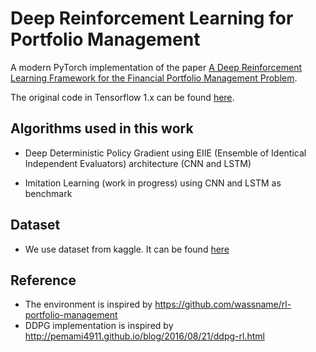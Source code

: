 # Deep Reinforcement Learning for Portfolio Management

A modern PyTorch implementation of the paper [A Deep Reinforcement Learning Framework for the Financial Portfolio Management Problem](https://arxiv.org/abs/1706.10059).

The original code in Tensorflow 1.x can be found [here](https://github.com/vermouth1992/drl-portfolio-management).

## Algorithms used in this work

- Deep Deterministic Policy Gradient using EIIE (Ensemble of Identical Independent Evaluators) architecture (CNN and LSTM)

- Imitation Learning (work in progress) using CNN and LSTM as benchmark

## Dataset

- We use dataset from kaggle. It can be found [here](https://www.kaggle.com/camnugent/sandp500)

## Reference

- The environment is inspired by https://github.com/wassname/rl-portfolio-management
- DDPG implementation is inspired by http://pemami4911.github.io/blog/2016/08/21/ddpg-rl.html
